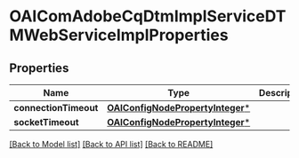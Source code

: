 # OAIComAdobeCqDtmImplServiceDTMWebServiceImplProperties

## Properties
Name | Type | Description | Notes
------------ | ------------- | ------------- | -------------
**connectionTimeout** | [**OAIConfigNodePropertyInteger***](OAIConfigNodePropertyInteger.md) |  | [optional] 
**socketTimeout** | [**OAIConfigNodePropertyInteger***](OAIConfigNodePropertyInteger.md) |  | [optional] 

[[Back to Model list]](../README.md#documentation-for-models) [[Back to API list]](../README.md#documentation-for-api-endpoints) [[Back to README]](../README.md)


